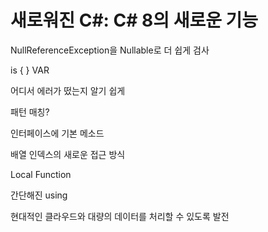 # 새로워진 C#: C# 8의 새로운 기능

NullReferenceException을 Nullable로 더 쉽게 검사

is { } VAR

어디서 에러가 떴는지 알기 쉽게

패턴 매칭?

인터페이스에 기본 메소드

배열 인덱스의 새로운 접근 방식

Local Function

간단해진 using

현대적인 클라우드와 대량의 데이터를 처리할 수 있도록 발전
